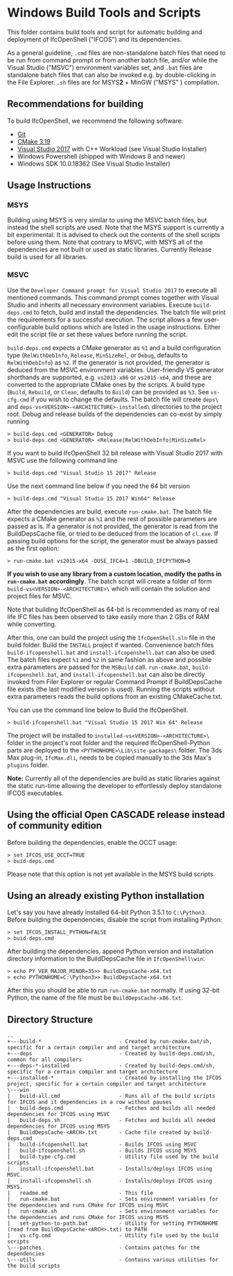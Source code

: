 Windows Build Tools and Scripts
===============================
This folder contains build tools and script for automatic building and deployment of IfcOpenShell ("IFCOS")
and its dependencies.

As a general guideline, `.cmd` files are non-standalone batch files that need to be run from command prompt or from
another batch file, and/or while the Visual Studio ("MSVC") environment variables set, and `.bat` files are standalone batch
files that can also be invoked e.g. by double-clicking in the File Explorer. `.sh` files are for MSYS**2** + MinGW ("MSYS"
) compilation.

## Recommendations for building

To build IfcOpenShell, we recommend the following software:

- [Git](https://git-scm.com/downloads)
- [CMake 3.19](https://cmake.org/files/v3.19/)
- [Visual Studio 2017](https://my.visualstudio.com/Downloads?q=visual%20studio%202017&wt.mc_id=o~msft~vscom~older-downloads) with C++ Workload (see Visual Studio Installer)
- Windows Powershell (shipped with Windows 8 and newer)
- Windows SDK 10.0.18362 (See Visual Studio Installer)

Usage Instructions
------------------
### MSYS

Building using MSYS is very similar to using the MSVC batch files, but instead the shell scripts
are used. Note that the MSYS support is currently a bit experimental. It is advised to check out the contents
of the shell scripts before using them. Note that contrary to MSVC, with MSYS all of the dependencies are not
built or used as static libraries. Currently Release build is used for all libraries.

### MSVC
Use the `Developer Command prompt for Visual Studio 2017` to execute all mentioned commands. This command prompt comes together with Visual Studio and inherits all necessary environment variables. Execute `build-deps.cmd` to fetch, build and install the dependencies. The batch file will print the requirements for
a successful execution. The script allows a few user-configurable build options which are listed in the usage
instructions. Either edit the script file or set these values before running the script.

`build-deps.cmd` expects a CMake generator as `%1` and a build configuration type (`RelWithDebInfo`, `Release`,
`MinSizeRel`, or `Debug`, defaults to `RelWithDebInfo`) as `%2`. If the generator is not provided, the generator is
deduced from the MSVC environment variables. User-friendly VS generator shorthands are supported, e.g.
`vs2013-x86` or `vs2015-x64`, and these are converted to the appropriate CMake ones by the scripts. A build type
(`Build`, `Rebuild`, or `Clean`, defaults to `Build`) can be provided as `%3`. See `vs-cfg.cmd` if you wish to change
the defaults. The batch file will create `deps\` and `deps-vs<VERSION>-<ARCHITECTURE>-installed\` directories to the
project root. Debug and release builds of the dependencies can co-exist by simply running

```
> build-deps.cmd <GENERATOR> Debug
> build-deps.cmd <GENERATOR> <Release|RelWithDebInfo|MinSizeRel>
```

If you want to build IfcOpenShell 32 bit release with Visual Studio 2017 with MSVC use the following command line

```
> build-deps.cmd "Visual Studio 15 2017" Release
```

Use the next command line below if you need the 64 bit version

```
> build-deps.cmd "Visual Studio 15 2017 Win64" Release
```

After the dependencies are build, execute `run-cmake.bat`. The batch file expects a CMake generator as `%1` and the
rest of possible parameters are passed as is. If a generator is not provided, the generator is read from the
BuildDepsCache file, or tried to be deduced from the location of `cl.exe`. If passing build options for the script,
the generator must be always passed as the first option:

```
> run-cmake.bat vs2015-x64 -DUSE_IFC4=1 -DBUILD_IFCPYTHON=0
```

**If you wish to use any library from a custom location, modify the paths in `run-cmake.bat` accordingly**. The batch
script will create a folder of form `build-vs<VERSION>-<ARCHITECTURE>\` which will contain the solution and project
files for MSVC.

Note that building IfcOpenShell as 64-bit is recommended as many of real life IFC files has been observed to take
easily more than 2 GBs of RAM while converting.

After this, one can build the project using the `IfcOpenShell.sln` file in the build folder. Build the `INSTALL` project
if wanted. Convenience batch files `build-ifcopenshell.bat` and `install-ifcopenshell.bat` can also be used. The batch
files expect `%1` and `%2` in same fashion as above and possible extra parameters are passed for the `MSBuild` call.
`run-cmake.bat`, `build-ifcopenshell.bat`, and `install-ifcopenshell.bat` can also be directly invoked from Filer Explorer
or regular Command Prompt if BuildDepsCache file exists (the last modified version is used). Running the scripts without extra
parameters reads the build options from an existing CMakeCache.txt.

You can use the command line below to Build the IfcOpenShell.

```
> build-ifcopenshell.bat "Visual Studio 15 2017 Win 64" Release
```

The project will be installed to `installed-vs<VERSION>-<ARCHITECTURE>\` folder in the project's root folder and the
required IfcOpenShell-Python parts are deployed to the `<PYTHONHOME>\Lib\site-packages\` folder. The 3ds Max plug-in,
`IfcMax.dli`, needs to be copied manually to the 3ds Max's `plugins` folder.

**Note:** Currently all of the dependencies are build as static libraries against the static run-time allowing the
developer to effortlessly deploy standalone IFCOS executables.

Using the official Open CASCADE release instead of community edition
---------------------------------------------
Before building the dependencies, enable the OCCT usage:
```
> set IFCOS_USE_OCCT=TRUE
> buid-deps.cmd
```

Please note that this option is not yet available in the MSYS build scripts.

Using an already existing Python installation
---------------------------------------------

Let's say you have already installed 64-bit Python 3.5.1 to `C:\Python3`.
Before building the dependencies, disable the script from installing Python:
```
> set IFCOS_INSTALL_PYTHON=FALSE
> buid-deps.cmd
```

After building the dependencies, append Python version and installation directory information to the BuildDepsCache file
in `IfcOpenShell\win`:
```
> echo PY_VER_MAJOR_MINOR=35>> BuildDepsCache-x64.txt
> echo PYTHONHOME=C:\Python3>> BuildDepsCache-x64.txt
```

After this you should be able to run `run-cmake.bat` normally. If using 32-bit Python, the name of the file must be
`BuildDepsCache-x86.txt`.

Directory Structure
------------------
```
..
+---build-*                         - Created by run-cmake.bat/sh, specific for a certain compiler and and target architecture
+---deps                            - Created by build-deps.cmd/sh, common for all compilers
+---deps-*-installed                - Created by build-deps.cmd/sh, specific for a certain compiler and target architecture
+---installed-*                     - Created by installing the IFCOS project, specific for a certain compiler and target architecture
\---win
|   build-all.cmd                   - Runs all of the build scripts for IFCOS and it dependencies in a row without pauses
|   build-deps.cmd                  - Fetches and builds all needed dependencies for IFCOS using MSVC
|   build-deps.sh                   - Fetches and builds all needed dependencies for IFCOS using MSYS
|   BuildDepsCache-<ARCH>.txt       - Cache file created by build-deps.cmd
|   build-ifcopenshell.bat          - Builds IFCOS using MSVC
|   build-ifcopenshell.sh           - Builds IFCOS using MSYS
|   build-type-cfg.cmd              - Utility file used by the build scripts
|   install-ifcopenshell.bat        - Installs/deploys IFCOS using MSVC.
|   install-ifcopenshell.sh         - Installs/deploys IFCOS using MSYS.
|   readme.md                       - This file
|   run-cmake.bat                   - Sets environment variables for the dependencies and runs CMake for IFCOS using MSVC
|   run-cmake.sh                    - Sets environment variables for the dependencies and runs CMake for IFCOS using MSYS
|   set-python-to-path.bat          - Utility for setting PYTHONHOME (read from BuildDepsCache-<ARCH>.txt) to PATH
|   vs-cfg.cmd                      - Utility file used by the build scripts
\---patches                         - Contains patches for the dependencies
\---utils                           - Contains various utilities for the build scripts
```
